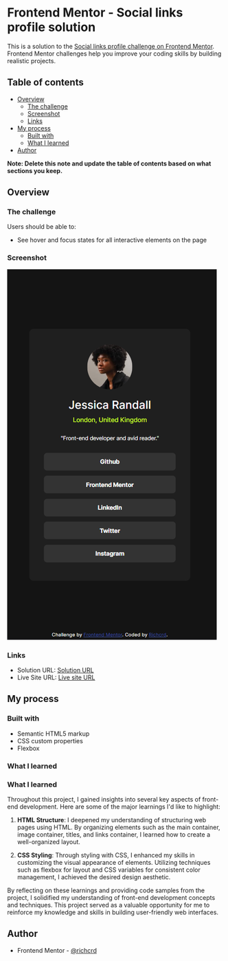 # Frontend Mentor - Social links profile solution

This is a solution to the [Social links profile challenge on Frontend Mentor](https://www.frontendmentor.io/challenges/social-links-profile-UG32l9m6dQ). Frontend Mentor challenges help you improve your coding skills by building realistic projects. 

## Table of contents

- [Overview](#overview)
  - [The challenge](#the-challenge)
  - [Screenshot](#screenshot)
  - [Links](#links)
- [My process](#my-process)
  - [Built with](#built-with)
  - [What I learned](#what-i-learned)
- [Author](#author)

**Note: Delete this note and update the table of contents based on what sections you keep.**

## Overview

### The challenge

Users should be able to:

- See hover and focus states for all interactive elements on the page

### Screenshot

![](./final-design.png)

### Links

- Solution URL: [Solution URL](https://github.com/richcrd/Social-links-profile.git)
- Live Site URL: [Live site URL](https://richcrd.github.io/Social-links-profile/)

## My process

### Built with

- Semantic HTML5 markup
- CSS custom properties
- Flexbox

### What I learned

### What I learned

Throughout this project, I gained insights into several key aspects of front-end development. Here are some of the major learnings I'd like to highlight:

1. **HTML Structure**: I deepened my understanding of structuring web pages using HTML. By organizing elements such as the main container, image container, titles, and links container, I learned how to create a well-organized layout.

2. **CSS Styling**: Through styling with CSS, I enhanced my skills in customizing the visual appearance of elements. Utilizing techniques such as flexbox for layout and CSS variables for consistent color management, I achieved the desired design aesthetic.

By reflecting on these learnings and providing code samples from the project, I solidified my understanding of front-end development concepts and techniques. This project served as a valuable opportunity for me to reinforce my knowledge and skills in building user-friendly web interfaces.

## Author

- Frontend Mentor - [@richcrd](https://www.frontendmentor.io/profile/richcrd)
